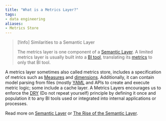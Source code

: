 ```yaml
---
title: "What is a Metrics Layer?"
tags:
- data engineering
aliases:
- Metrics Store
---
```

> [!info] Similarities to a Semantic Layer
> 
> The metrics layer is one component of a [Semantic Layer](term/semantic%20layer.md). A limited metrics layer is usually built into a [BI tool](term/business%20intelligence%20tools.md), translating its [metrics](term/metric.md) to only that BI tool. 

A metrics layer sometimes also called metrics store, includes a specification of metrics such as [Measures](term/metric.md) and [dimensions](term/dimensions.md). Additionally, it can contain model parsing from files (mostly [YAML](term/yaml.md) and APIs to create and execute metric logic; some include a cache layer. A Metrics Layers encourages us to enforce the [DRY](https://en.wikipedia.org/wiki/Don%27t_repeat_yourself) (Do not repeat yourself) principle by defining it once and population it to any BI tools used or integrated into internal applications or processes.

Read more on [Semantic Layer](term/semantic%20layer.md) or [The Rise of the Semantic Layer](https://airbyte.com/blog/the-rise-of-the-semantic-layer-metrics-on-the-fly).


‍